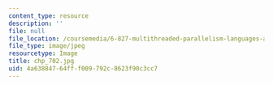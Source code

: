 ```yaml
---
content_type: resource
description: ''
file: null
file_location: /coursemedia/6-827-multithreaded-parallelism-languages-and-compilers-fall-2002/4a63884764fff009792c8623f90c3cc7_chp_702.jpg
file_type: image/jpeg
resourcetype: Image
title: chp_702.jpg
uid: 4a638847-64ff-f009-792c-8623f90c3cc7
---
```

